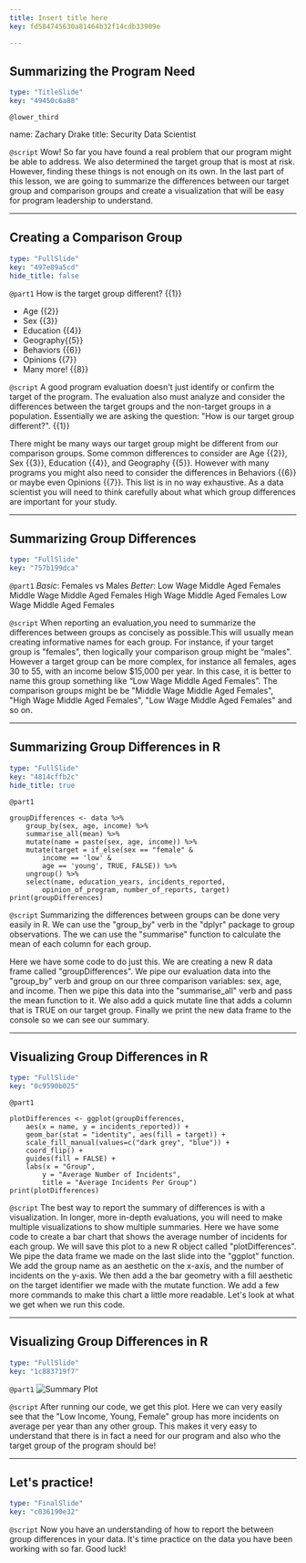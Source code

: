 ```yaml
---
title: Insert title here
key: fd584745630a81464b32f14cdb33909e

---
```

## Summarizing the Program Need

```yaml
type: "TitleSlide"
key: "49450c6a88"
```

`@lower_third`

name: Zachary Drake
title: Security Data Scientist


`@script`
Wow! So far you have found a real problem that our program might be able to address. We also determined the target group that is most at risk. However, finding these things is not enough on its own. In the last part of this lesson, we are going to summarize the differences between our target group and comparison groups and create a visualization that will be easy for program leadership to understand.


---
## Creating a Comparison Group

```yaml
type: "FullSlide"
key: "497e89a5cd"
hide_title: false
```

`@part1`
How is the target group different? {{1}}
- Age {{2}}
- Sex {{3}}
- Education {{4}}
- Geography{{5}}
- Behaviors {{6}}
- Opinions {{7}}
- Many more! {{8}}


`@script`
A good program evaluation doesn't just identify or confirm the target of the program. The evaluation also must analyze and consider the differences between the target groups and the non-target groups in a population. Essentially we are asking the question: "How is our target group different?". {{1}} 

There might be many ways our target group might be different from our comparison groups. Some common differences to consider are Age {{2}}, Sex {{3}}, Education {{4}}, and Geography {{5}}. However with many programs you might also need to consider the differences in Behaviors {{6}} or maybe even Opinions {{7}}. This list is in no way exhaustive. As a data scientist you will need to think carefully about what which group differences are important for your study.


---
## Summarizing Group Differences

```yaml
type: "FullSlide"
key: "757b199dca"
```

`@part1`
_Basic_: 
Females vs Males
_Better_:
Low Wage Middle Aged Females
Middle Wage Middle Aged Females
High Wage Middle Aged Females
Low Wage Middle Aged Females


`@script`
When reporting an evaluation,you need to summarize the differences between groups as concisely as possible.This will usually mean creating informative names for each group. For instance, if your target group is "females", then logically your comparison group might be “males". However a target group can be more complex, for instance all females, ages 30 to 55, with an income below $15,000 per year. In this case, it is better to name this group something like “Low Wage Middle Aged Females”. The comparison groups might be be "Middle Wage Middle Aged Females", "High Wage Middle Aged Females", "Low Wage Middle Aged Females" and so on.


---
## Summarizing Group Differences in R

```yaml
type: "FullSlide"
key: "4814cffb2c"
hide_title: true
```

`@part1`
```
groupDifferences <- data %>%
	group_by(sex, age, income) %>%
	summarise_all(mean) %>%
	mutate(name = paste(sex, age, income)) %>%
	mutate(target = if_else(sex == "female" & 
    	income == 'low' & 
    	age == 'young', TRUE, FALSE)) %>%
    ungroup() %>%
	select(name, education_years, incidents_reported,
		opinion_of_program, number_of_reports, target)
print(groupDifferences)                 
```


`@script`
Summarizing the differences between groups can be done very easily in R. We can use the "group_by" verb in the "dplyr" package to group observations. The we can use the "summarise" function to calculate the mean of each column for each group.

Here we have some code to do just this. We are creating a new R data frame called "groupDifferences". We pipe our evaluation data into the "group_by" verb and group on our three comparison variables: sex, age, and income. Then we pipe this data into the "summarise_all" verb and pass the mean function to it. We also add a quick mutate line that adds a column that is TRUE on our target group. Finally we print the new data frame to the console so we can see our summary.


---
## Visualizing Group Differences in R

```yaml
type: "FullSlide"
key: "0c9590b025"
```

`@part1`
```
plotDifferences <- ggplot(groupDifferences, 
	aes(x = name, y = incidents_reported)) + 
	geom_bar(stat = "identity", aes(fill = target)) + 
    scale_fill_manual(values=c("dark grey", "blue")) +
	coord_flip() + 
	guides(fill = FALSE) +
    labs(x = "Group", 
    	y = "Average Number of Incidents", 
    	title = "Average Incidents Per Group")
print(plotDifferences)                  
```


`@script`
The best way to report the summary of differences is with a visualization. In longer, more in-depth evaluations, you will need to make multiple visualizations to show multiple summaries. Here we have some code to create a bar chart that shows the average number of incidents for each group. We will save this plot to a new R object called "plotDifferences". We pipe the data frame we made on the last slide into the "ggplot" function. We add the group name as an aesthetic on the x-axis, and the number of incidents on the y-axis. We then add a the bar geometry with a fill aesthetic on the target identifier we made with the mutate function. We add a few more commands to make this chart a little more readable. Let's look at what we get when we run this code.


---
## Visualizing Group Differences in R

```yaml
type: "FullSlide"
key: "1c883719f7"
```

`@part1`
![Summary Plot](https://assets.datacamp.com/production/repositories/4838/datasets/1ba062e6e3bf94fad9fdb3d01f8c68d0565a9616/Average_Incidents_Per_Group.png)


`@script`
After running our code, we get this plot. Here we can very easily see that the "Low Income, Young, Female" group has more incidents on average per year than any other group. This makes it very easy to understand that there is in fact a need for our program and also who the target group of the program should be!


---
## Let's practice!

```yaml
type: "FinalSlide"
key: "c036190e32"
```

`@script`
Now you have an understanding of how to report the between group differences in your data. It's time practice on the data you have been working with so far. Good luck!

